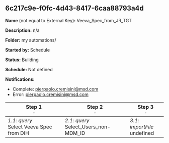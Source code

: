 ## 6c217c9e-f0fc-4d43-8417-6caa88793a4d

**Name** (not equal to External Key)**:** Veeva_Spec_from_JR_TGT

**Description:** n/a

**Folder:** my automations/

**Started by:** Schedule

**Status:** Building

**Schedule:** Not defined

**Notifications:**

* Complete: pierpaolo.cremisini@msd.com
* Error: pierpaolo.cremisini@msd.com

| Step 1<br>_<small>-</small>_ | Step 2<br>_<small>-</small>_ | Step 3<br>_<small>-</small>_ |
| --- | --- | --- |
| _1.1: query_<br>Select Veeva Spec from DIH | _2.1: query_<br>Select_Users_non-MDM_ID | _3.1: importFile_<br>undefined |
